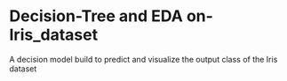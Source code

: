 # Decision-Tree and EDA on-Iris_dataset
A decision model build to predict and visualize the output class of the Iris dataset 
